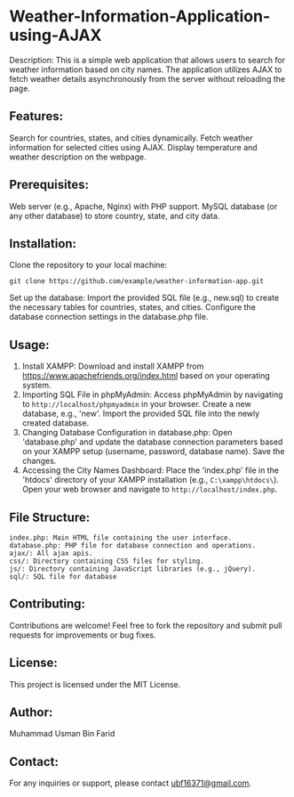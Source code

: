 # Weather-Information-Application-using-AJAX
Description:
This is a simple web application that allows users to search for weather information based on city names. The application utilizes AJAX to fetch weather details asynchronously from the server without reloading the page.

## Features:

Search for countries, states, and cities dynamically.
Fetch weather information for selected cities using AJAX.
Display temperature and weather description on the webpage.

## Prerequisites:

Web server (e.g., Apache, Nginx) with PHP support.
MySQL database (or any other database) to store country, state, and city data.

## Installation:

Clone the repository to your local machine:

    git clone https://github.com/example/weather-information-app.git


Set up the database:
Import the provided SQL file (e.g., new.sql) to create the necessary tables for countries, states, and cities.
Configure the database connection settings in the database.php file.

## Usage:

1. Install XAMPP: Download and install XAMPP from https://www.apachefriends.org/index.html based on your operating system.
2. Importing SQL File in phpMyAdmin: Access phpMyAdmin by navigating to `http://localhost/phpmyadmin` in your browser. Create a new database, e.g., 'new'. Import the provided SQL file into the newly created database.
3. Changing Database Configuration in database.php: Open 'database.php' and update the database connection parameters based on your XAMPP setup (username, password, database name). Save the changes.
4. Accessing the City Names Dashboard: Place the 'index.php' file in the 'htdocs' directory of your XAMPP installation (e.g., `C:\xampp\htdocs\`). Open your web browser and navigate to `http://localhost/index.php`.

## File Structure:

    index.php: Main HTML file containing the user interface.
    database.php: PHP file for database connection and operations.
    ajax/: All ajax apis.
    css/: Directory containing CSS files for styling.
    js/: Directory containing JavaScript libraries (e.g., jQuery).
    sql/: SQL file for database

## Contributing:

Contributions are welcome! Feel free to fork the repository and submit pull requests for improvements or bug fixes.

## License:
This project is licensed under the MIT License.

## Author:
Muhammad Usman Bin Farid

## Contact:
For any inquiries or support, please contact ubf16371@gmail.com.
